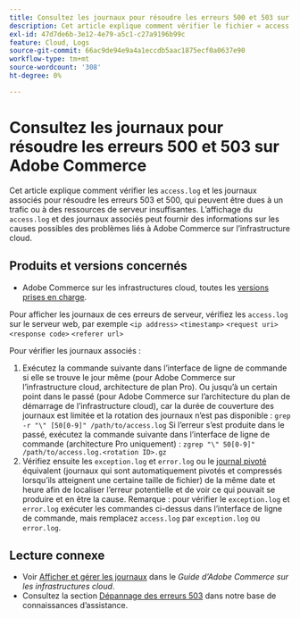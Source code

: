 ```yaml
---
title: Consultez les journaux pour résoudre les erreurs 500 et 503 sur Adobe Commerce
description: Cet article explique comment vérifier le fichier « access.log » et les journaux associés pour résoudre les erreurs 503 et 500, qui peuvent être dues à un trafic ou à des ressources insuffisantes du serveur. L’affichage du fichier « access.log » et des journaux associés peut fournir des informations sur ce qui peut causer des problèmes liés à Adobe Commerce sur l’infrastructure cloud.
exl-id: 47d7de6b-3e12-4e79-a5c1-c27a9196b99c
feature: Cloud, Logs
source-git-commit: 66ac9de94e9a4a1eccdb5aac1875ecf0a0637e90
workflow-type: tm+mt
source-wordcount: '308'
ht-degree: 0%

---
```


# Consultez les journaux pour résoudre les erreurs 500 et 503 sur Adobe Commerce

Cet article explique comment vérifier les `access.log` et les journaux associés pour résoudre les erreurs 503 et 500, qui peuvent être dues à un trafic ou à des ressources de serveur insuffisantes. L’affichage du `access.log` et des journaux associés peut fournir des informations sur les causes possibles des problèmes liés à Adobe Commerce sur l’infrastructure cloud.

<!--
Bob - not in TOC
-->

## Produits et versions concernés

* Adobe Commerce sur les infrastructures cloud, toutes les [versions prises en charge](https://experienceleague.adobe.com/docs/commerce-operations/release/planning/lifecycle-policy.html?lang=fr).

Pour afficher les journaux de ces erreurs de serveur, vérifiez les `access.log` sur le serveur web, par exemple `<ip address>` `<timestamp>` `<request uri>` `<response code>` `<referer url>`

Pour vérifier les journaux associés :

1. Exécutez la commande suivante dans l’interface de ligne de commande si elle se trouve le jour même (pour Adobe Commerce sur l’infrastructure cloud, architecture de plan Pro). Ou jusqu’à un certain point dans le passé (pour Adobe Commerce sur l’architecture du plan de démarrage de l’infrastructure cloud), car la durée de couverture des journaux est limitée et la rotation des journaux n’est pas disponible : `grep -r "\" [50[0-9]" /path/to/access.log` Si l’erreur s’est produite dans le passé, exécutez la commande suivante dans l’interface de ligne de commande (architecture Pro uniquement) : `zgrep "\" 50[0-9]" /path/to/access.log.<rotation ID>.gz`
1. Vérifiez ensuite les `exception.log` et `error.log` ou le [journal pivoté](https://experienceleague.adobe.com/docs/commerce-operations/installation-guide/next-steps/configuration.html?lang=fr#log-rotation) équivalent (journaux qui sont automatiquement pivotés et compressés lorsqu’ils atteignent une certaine taille de fichier) de la même date et heure afin de localiser l’erreur potentielle et de voir ce qui pouvait se produire et en être la cause. Remarque : pour vérifier le `exception.log` et `error.log` exécuter les commandes ci-dessus dans l’interface de ligne de commande, mais remplacez `access.log` par `exception.log` ou `error.log`.

## Lecture connexe

* Voir [Afficher et gérer les journaux](https://experienceleague.adobe.com/docs/commerce-cloud-service/user-guide/develop/test/log-locations.html?lang=fr) dans le *Guide d’Adobe Commerce sur les infrastructures cloud*.
* Consultez la section [Dépannage des erreurs 503](/help/troubleshooting/miscellaneous/troubleshooting-503-errors.md) dans notre base de connaissances d’assistance.